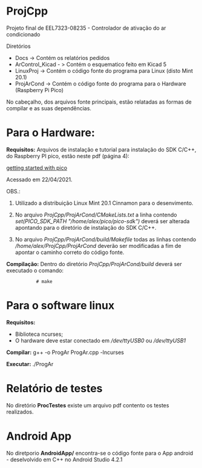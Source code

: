 # ProjCpp
Projeto final de EEL7323-08235 - Controlador de ativação do ar condicionado

Diretórios

- Docs -> Contém os relatórios pedidos
- ArControl_Kicad - > Contém o esquematico feito em Kicad 5
- LinuxProj -> Contém o código fonte do programa para Linux (disto Mint 20.1)
- ProjArCond -> Contém o código fonte do programa para o Hardware (Raspberry Pi Pico)

No cabeçalho, dos arquivos fonte principais, estão relatadas as formas de compilar e as suas dependências.

# Para o Hardware:
__Requisitos:__ Arquivos de instalação e tutorial para instalação do SDK
  			   C/C++, do Raspberry PI pico, estão neste pdf (página 4):
           
  [getting started with pico](https://datasheets.raspberrypi.org/pico/getting-started-with-pico.pdf)
  
  Acessado em 22/04/2021.				
  
  OBS.:
 
  1) Utilizado a distribuição Linux Mint 20.1 Cinnamon para o desenvimento.
  
  2) No arquivo *ProjCpp/ProjArCond/CMakeLists.txt* a linha contendo *set(PICO_SDK_PATH "/home/alex/pico/pico-sdk")* deverá ser alterada apontando para o diretório de instalação do SDK C/C++.
  		
  3) No arquivo *ProjCpp/ProjArCond/build/Makefile* todas as linhas	contendo */home/alex/ProjCpp/ProjArCond* deverão ser modificadas a fim de apontar o caminho correto do código fonte.
  
  __Compilação:__ Dentro do diretório *ProjCpp/ProjArCond/build* deverá ser
  			   executado o comando:
           
  			   # make

# Para o software linux

 __Requisitos:__ 
   - Biblioteca ncurses;
   - O hardware deve estar conectado em */dev/ttyUSB0* ou */dev/ttyUSB1*
  
 __Compilar:__ g++ -o ProgAr ProgAr.cpp -lncurses
 
  __Executar:__ ./ProgAr
  
  
  # Relatório de testes
  No diretório __ProcTestes__ existe um arquivo pdf contento os testes realizados.
  
  # Android App
  No diretporio __AndroidApp/__ encontra-se o código fonte para o App android - deselvolvido em C++ no Android Studio 4.2.1
  
